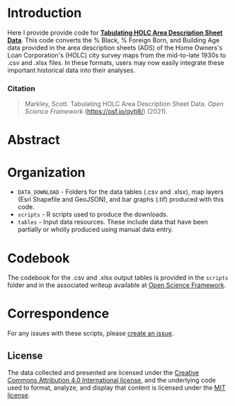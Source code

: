 # Introduction
Here I provide provide code for [**Tabulating HOLC Area Description Sheet Data**](https://osf.io/qytj8/). This code converts the % Black, % Foreign Born, and Building Age data provided in the area description sheets (ADS) of the Home Owners's Loan Corporation's (HOLC) city survey maps from the mid-to-late 1930s to .csv and .xlsx files. In these formats, users may now easily integrate these important historical data into their analyses.

### Citation
> Markley, Scott. Tabulating HOLC Area Description Sheet Data. *Open Science Framework* (https://osf.io/qytj8/) (2021).

# Abstract

# Organization
- `DATA_DOWNLOAD` - Folders for the data tables (.csv and .xlsx), map layers (Esri Shapefile and GeoJSON), and bar graphs (.tif) produced with this code.
- `scripts` - R scripts used to produce the downloads.
- `tables` - Input data resources. These include data that have been partially or wholly produced using manual data entry.

# Codebook
The codebook for the .csv and .xlsx output tables is provided in the `scripts` folder and in the associated writeup available at [Open Science Framework](https://osf.io/qytj8/).

# Correspondence
For any issues with these scripts, please [create an issue](https://github.com/snmarkley1/HOLC_ADS/issues).

## License
The data collected and presented are licensed under the [Creative Commons Attribution 4.0 International license](https://creativecommons.org/licenses/by/4.0/), and the underlying code used to format, analyze, and display that content is licensed under the [MIT license](http://opensource.org/licenses/mit-license.php).
